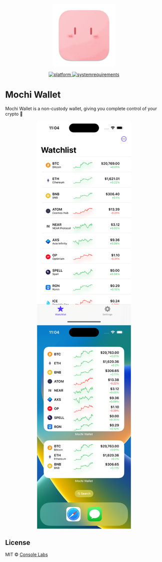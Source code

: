 <p align="center">
	<img width="200" height="200" margin-right="100%" src="misc/icon.png">
</p>
<p align="center">
	<a href="https://img.shields.io/badge/platform-iOS|macOS-lightgrey.svg">
 		<img src="https://img.shields.io/badge/platform-iOS|macOS-lightgrey.svg" alt="platform">
	</a>
	<a href="https://img.shields.io/badge/requirements-iOS 15+-ff69b4.svg">
 		<img src="https://img.shields.io/badge/requirements-iOS 15+-ff69b4.svg" alt="systemrequirements">
	</a>
</p>

# Mochi Wallet

Mochi Wallet is a non-custody wallet, giving you complete control of your crypto 🤘

<p align="center">
	<img width="300" src="misc/screen1.png">
	<img width="300" src="misc/screen2.png">
</p>

## License

MIT &copy; [Console Labs](https://github.com/consolelabs)
